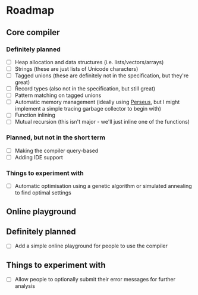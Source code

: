 # Roadmap

## Core compiler

### Definitely planned

 - [ ] Heap allocation and data structures (i.e. lists/vectors/arrays)
 - [ ] Strings (these are just lists of Unicode characters)
 - [ ] Tagged unions (these are definitely not in the specification, but they're great)
 - [ ] Record types (also not in the specification, but still great)
 - [ ] Pattern matching on tagged unions
 - [ ] Automatic memory management (ideally using
 [Perseus](https://www.microsoft.com/en-us/research/uploads/prod/2020/11/perceus-tr-v1.pdf),
 but I might implement a simple tracing garbage collector to begin with)
 - [ ] Function inlining
 - [ ] Mutual recursion (this isn't major - we'll just inline one of the functions)

### Planned, but not in the short term
 - [ ] Making the compiler query-based
 - [ ] Adding IDE support

### Things to experiment with
 - [ ] Automatic optimisation using a genetic algorithm or simulated annealing to find optimal
 settings

## Online playground

## Definitely planned

 - [ ] Add a simple online playground for people to use the compiler

## Things to experiment with

 - [ ] Allow people to optionally submit their error messages for further analysis
